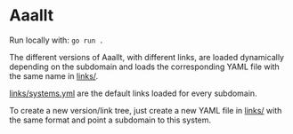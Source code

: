 # Aaallt

Run locally with: `go run .`

The different versions of Aaallt, with different links, are loaded dynamically depending on the subdomain and loads the corresponding YAML file with the same name in [links/](links/).

[links/systems.yml](links/systems.yml) are the default links loaded for every subdomain.

To create a new version/link tree, just create a new YAML file in [links/](links/) with the same format and point a subdomain to this system.
